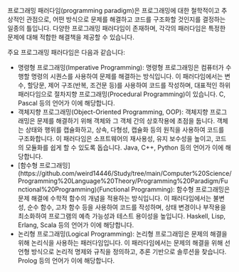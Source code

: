 프로그래밍 패러다임(programming paradigm)은 프로그래밍에 대한 철학적이고 추상적인 관점으로, 어떤 방식으로 문제를 해결하고 코드를 구조화할 것인지를 결정하는 일종의 틀입니다. 다양한 프로그래밍 패러다임이 존재하며, 각각의 패러다임은 특정한 문제에 대해 적합한 해결책을 제공할 수 있습니다.

주요 프로그래밍 패러다임은 다음과 같습니다:
<ul>
<li>명령형 프로그래밍(Imperative Programming): 명령형 프로그래밍은 컴퓨터가 수행할 명령의 시퀀스를 사용하여 문제를 해결하는 방식입니다. 이 패러다임에서는 변수, 할당문, 제어 구조(반복, 조건문 등)를 사용하여 코드를 작성하며, 대표적인 하위 패러다임으로 절차지향 프로그래밍(Procedural Programming)이 있습니다. C, Pascal 등의 언어가 이에 해당합니다.

<li>객체지향 프로그래밍(Object-Oriented Programming, OOP): 객체지향 프로그래밍은 문제를 해결하기 위해 객체와 그 객체 간의 상호작용에 초점을 둡니다. 객체는 상태와 행위를 캡슐화하고, 상속, 다형성, 캡슐화 등의 원칙을 사용하여 코드를 구조화합니다. 이 패러다임은 소프트웨어의 재사용성, 유지 보수성을 높이고, 코드의 모듈화를 쉽게 할 수 있도록 돕습니다. Java, C++, Python 등의 언어가 이에 해당합니다.

<li>[함수형 프로그래밍](https://github.com/weird14446/Study/tree/main/Computer%20Science/Programming%20Language%20Theory/Programming%20Paradigm/Functional%20Programming)(Functional Programming): 함수형 프로그래밍은 문제 해결에 수학적 함수의 개념을 적용하는 방식입니다. 이 패러다임에서는 불변성, 순수 함수, 고차 함수 등을 사용하여 코드를 작성하며, 상태 변경이나 부작용을 최소화하여 프로그램의 예측 가능성과 테스트 용이성을 높입니다. Haskell, Lisp, Erlang, Scala 등의 언어가 이에 해당합니다.

<li>논리형 프로그래밍(Logical Programming): 논리형 프로그래밍은 문제의 해결을 위해 논리식을 사용하는 패러다임입니다. 이 패러다임에서는 문제의 해결을 위해 선언형 방식으로 논리적 명제와 규칙을 정의하고, 추론 기반으로 솔루션을 찾습니다. Prolog 등의 언어가 이에 해당합니다.
</ul>
